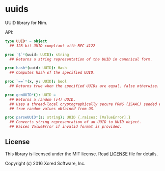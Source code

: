 # uuids

UUID library for Nim.

API:
```nim
type UUID* = object
  ## 128-bit UUID compliant with RFC-4122

proc `$`*(uuid: UUID): string
  ## Returns a string representation of the UUID in canonical form.

proc hash*(uuid: UUID): Hash
  ## Computes hash of the specified UUID.

proc `==`*(x, y: UUID): bool
  ## Returns true when the specified UUIDs are equal, false otherwise.

proc genUUID*(): UUID =
  ## Returns a random (v4) UUID.
  ## Uses a thread-local cryptographically secure PRNG (ISAAC) seeded with
  ## true random values obtained from OS.

proc parseUUID*(s: string): UUID {.raises: [ValueError].}
  ## Converts string representation of an UUID to UUID object.
  ## Raises ValueError if invalid format is provided.
```

## License
This library is licensed under the MIT license.
Read [LICENSE](https://github.com/pragmagic/uuids/blob/master/LICENSE) file for details.

Copyright (c) 2016 Xored Software, Inc.
